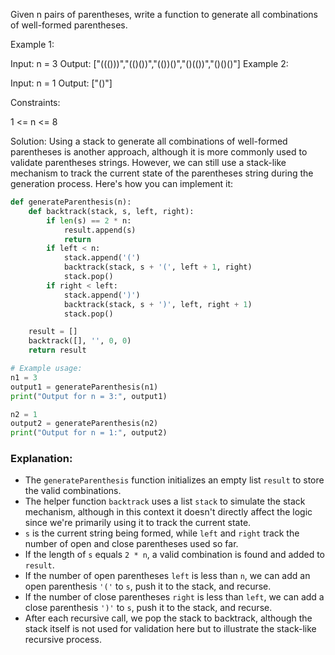 Given n pairs of parentheses, write a function to generate all combinations of well-formed parentheses.

 

Example 1:

Input: n = 3
Output: ["((()))","(()())","(())()","()(())","()()()"]
Example 2:

Input: n = 1
Output: ["()"]
 

Constraints:

1 <= n <= 8

Solution:
Using a stack to generate all combinations of well-formed parentheses is another approach, although it is more commonly used to validate parentheses strings. However, we can still use a stack-like mechanism to track the current state of the parentheses string during the generation process. Here's how you can implement it:

```python
def generateParenthesis(n):
    def backtrack(stack, s, left, right):
        if len(s) == 2 * n:
            result.append(s)
            return
        if left < n:
            stack.append('(')
            backtrack(stack, s + '(', left + 1, right)
            stack.pop()
        if right < left:
            stack.append(')')
            backtrack(stack, s + ')', left, right + 1)
            stack.pop()

    result = []
    backtrack([], '', 0, 0)
    return result

# Example usage:
n1 = 3
output1 = generateParenthesis(n1)
print("Output for n = 3:", output1)

n2 = 1
output2 = generateParenthesis(n2)
print("Output for n = 1:", output2)
```

### Explanation:
- The `generateParenthesis` function initializes an empty list `result` to store the valid combinations.
- The helper function `backtrack` uses a list `stack` to simulate the stack mechanism, although in this context it doesn't directly affect the logic since we're primarily using it to track the current state.
- `s` is the current string being formed, while `left` and `right` track the number of open and close parentheses used so far.
- If the length of `s` equals `2 * n`, a valid combination is found and added to `result`.
- If the number of open parentheses `left` is less than `n`, we can add an open parenthesis `'('` to `s`, push it to the stack, and recurse.
- If the number of close parentheses `right` is less than `left`, we can add a close parenthesis `')'` to `s`, push it to the stack, and recurse.
- After each recursive call, we pop the stack to backtrack, although the stack itself is not used for validation here but to illustrate the stack-like recursive process.
